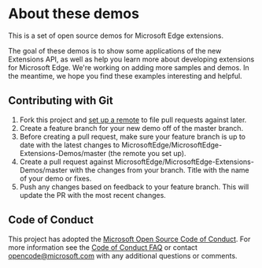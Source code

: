 # About these demos

This is a set of open source demos for Microsoft Edge extensions.

The goal of these demos is to show some applications of the new Extensions API, as well as help you learn more about developing extensions for Microsoft Edge. We're working on adding more samples and demos. In the meantime, we hope you find these examples interesting and helpful.

## Contributing with Git

1. Fork this project and [set up a remote](https://help.github.com/articles/configuring-a-remote-for-a-fork/) to file pull requests
against later.
2. Create a feature branch for your new demo off of the master branch.
3. Before creating a pull request, make sure your feature branch is up to date with the latest changes to MicrosoftEdge/MicrosoftEdge-Extensions-Demos/master (the
remote you set up).
4. Create a pull request against MicrosoftEdge/MicrosoftEdge-Extensions-Demos/master with the changes from your branch. Title with the name of your demo or fixes.
5. Push any changes based on feedback to your feature branch. This will update the PR with the most recent changes.


## Code of Conduct
This project has adopted the [Microsoft Open Source Code of Conduct](https://opensource.microsoft.com/codeofconduct/). For more information see the [Code of Conduct FAQ](https://opensource.microsoft.com/codeofconduct/faq/) or contact [opencode@microsoft.com](mailto:opencode@microsoft.com) with any additional questions or comments.
